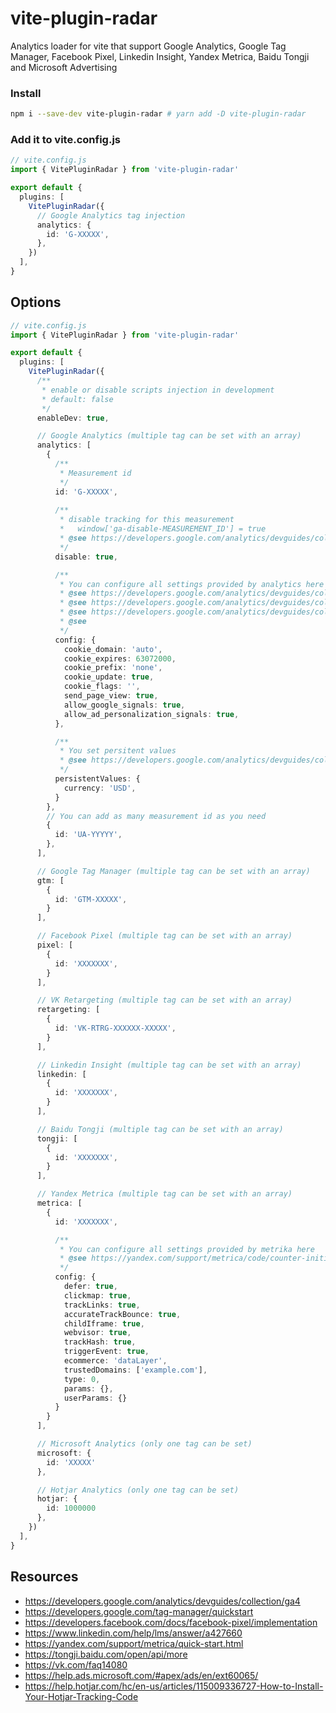 # vite-plugin-radar

Analytics loader for vite that support Google Analytics, Google Tag Manager, Facebook Pixel, 
Linkedin Insight, Yandex Metrica, Baidu Tongji and Microsoft Advertising

### Install

```sh
npm i --save-dev vite-plugin-radar # yarn add -D vite-plugin-radar
```

### Add it to vite.config.js

```ts
// vite.config.js
import { VitePluginRadar } from 'vite-plugin-radar'

export default {
  plugins: [
    VitePluginRadar({
      // Google Analytics tag injection
      analytics: {
        id: 'G-XXXXX',
      },
    })
  ],
}
```


## Options

```ts
// vite.config.js
import { VitePluginRadar } from 'vite-plugin-radar'

export default {
  plugins: [
    VitePluginRadar({
      /**
       * enable or disable scripts injection in development
       * default: false
       */
      enableDev: true,

      // Google Analytics (multiple tag can be set with an array)
      analytics: [
        {
          /**
           * Measurement id
           */
          id: 'G-XXXXX',
          
          /**
           * disable tracking for this measurement 
           *   window['ga-disable-MEASUREMENT_ID'] = true
           * @see https://developers.google.com/analytics/devguides/collection/ga4/disable-analytics
           */
          disable: true,

          /**
           * You can configure all settings provided by analytics here
           * @see https://developers.google.com/analytics/devguides/collection/ga4/cookies-user-id
           * @see https://developers.google.com/analytics/devguides/collection/ga4/disable-page-view
           * @see https://developers.google.com/analytics/devguides/collection/ga4/display-features
           * @see 
           */
          config: {
            cookie_domain: 'auto',
            cookie_expires: 63072000,
            cookie_prefix: 'none',
            cookie_update: true,
            cookie_flags: '',
            send_page_view: true,
            allow_google_signals: true,
            allow_ad_personalization_signals: true,
          },

          /**
           * You set persitent values
           * @see https://developers.google.com/analytics/devguides/collection/ga4/persistent-values
           */
          persistentValues: {
            currency: 'USD',
          }
        },
        // You can add as many measurement id as you need
        {
          id: 'UA-YYYYY',
        },
      ],

      // Google Tag Manager (multiple tag can be set with an array)
      gtm: [
        {
          id: 'GTM-XXXXX',
        }
      ],

      // Facebook Pixel (multiple tag can be set with an array)
      pixel: [
        {
          id: 'XXXXXXX',
        }
      ],

      // VK Retargeting (multiple tag can be set with an array)
      retargeting: [
        {
          id: 'VK-RTRG-XXXXXX-XXXXX',
        }
      ],

      // Linkedin Insight (multiple tag can be set with an array)
      linkedin: [
        {
          id: 'XXXXXXX',
        }
      ],

      // Baidu Tongji (multiple tag can be set with an array)
      tongji: [
        {
          id: 'XXXXXXX',
        }
      ],

      // Yandex Metrica (multiple tag can be set with an array)
      metrica: [
        {
          id: 'XXXXXXX',

          /**
           * You can configure all settings provided by metrika here
           * @see https://yandex.com/support/metrica/code/counter-initialize.html
           */
          config: {
            defer: true,
            clickmap: true,
            trackLinks: true,
            accurateTrackBounce: true,
            childIframe: true,
            webvisor: true,
            trackHash: true,
            triggerEvent: true,
            ecommerce: 'dataLayer',
            trustedDomains: ['example.com'],
            type: 0,
            params: {},
            userParams: {}
          }
        }
      ],

      // Microsoft Analytics (only one tag can be set)
      microsoft: {
        id: 'XXXXX'
      },

      // Hotjar Analytics (only one tag can be set)
      hotjar: {
        id: 1000000
      },
    })
  ],
}
```


## Resources

- https://developers.google.com/analytics/devguides/collection/ga4
- https://developers.google.com/tag-manager/quickstart
- https://developers.facebook.com/docs/facebook-pixel/implementation
- https://www.linkedin.com/help/lms/answer/a427660
- https://yandex.com/support/metrica/quick-start.html
- https://tongji.baidu.com/open/api/more
- https://vk.com/faq14080
- https://help.ads.microsoft.com/#apex/ads/en/ext60065/
- https://help.hotjar.com/hc/en-us/articles/115009336727-How-to-Install-Your-Hotjar-Tracking-Code
